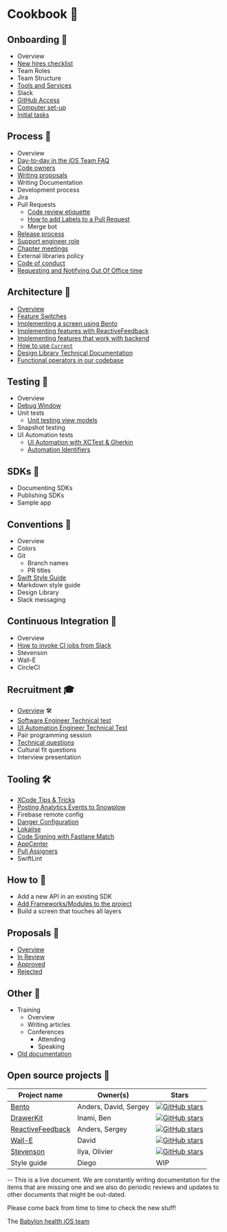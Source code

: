 # Cookbook 🥘

## Onboarding 🚢
  - Overview
  - [New hires checklist](https://github.com/babylonhealth/ios-playbook/blob/master/Cookbook/Technical-Documents/NewHiresCheckList.md)
  - Team Roles
  - Team Structure
  - [Tools and Services](https://github.com/babylonhealth/ios-playbook/blob/master/Cookbook/Technical-Documents/ToolsAndServices.md)
  - Slack
  - [GitHub Access](https://github.com/babylonhealth/ios-playbook/blob/master/Cookbook/Technical-Documents/NewHiresCheckList.md#github-access)
  - [Computer set-up](https://github.com/babylonhealth/ios-playbook/blob/master/Cookbook/Technical-Documents/NewHiresCheckList.md#install-prerequisites)
  - [Initial tasks](https://github.com/babylonhealth/ios-playbook/blob/master/Cookbook/Technical-Documents/NewHiresCheckList.md#whats-next)

## Process 🚓
  - Overview
  - [Day-to-day in the iOS Team FAQ](https://github.com/babylonhealth/ios-playbook/blob/master/Cookbook/Technical-Documents/WorkingAtBabylon.md)
  - [Code owners](https://github.com/babylonhealth/ios-playbook/blob/master/Cookbook/Proposals/CODEOWNERS.md)
  - [Writing proposals](https://github.com/babylonhealth/ios-playbook/blob/master/Cookbook/Technical-Documents/WritingAProposal.md)
  - Writing Documentation
  - Development process
  - Jira
  - Pull Requests
  	- [Code review etiquette](https://github.com/babylonhealth/ios-playbook/blob/master/Etiquette/CODE_REVIEW.md)
  	- [How to add Labels to a Pull Request](https://github.com/babylonhealth/ios-playbook/blob/master/Cookbook/Technical-Documents/LabelsInPRs.md)
  	- Merge bot
  - [Release process](https://github.com/babylonhealth/ios-playbook/blob/master/Cookbook/Technical-Documents/ReleaseProcess.md)
  - [Support engineer role](https://github.com/babylonhealth/ios-playbook/blob/master/Cookbook/Technical-Documents/SupportEngineerRole.md)
  - [Chapter meetings](https://github.com/babylonhealth/ios-playbook/blob/master/Cookbook/Technical-Documents/meetings-purpose.md)
  - External libraries policy
  - [Code of conduct](https://github.com/babylonhealth/ios-playbook/blob/master/Etiquette/README.md)
  - [Requesting and Notifying Out Of Office time](https://github.com/babylonhealth/ios-playbook/blob/master/Cookbook/Technical-Documents/OutOffOfficeRequest.md)

## Architecture 🗼
  - [Overview](https://github.com/babylonhealth/ios-playbook/blob/master/Cookbook/Technical-Documents/Architecture.md)
  - [Feature Switches](https://github.com/babylonhealth/ios-playbook/blob/master/Cookbook/Technical-Documents/FeatureSwitches.md)
  - [Implementing a screen using Bento](https://github.com/babylonhealth/ios-playbook/blob/master/Cookbook/Technical-Documents/From_0%25_to_100%25_with_Bento.md)
  - [Implementing features with ReactiveFeedback](https://ilya.puchka.me/implementing-features-with-reactivefeedback/)
  - [Implementing features that work with backend](https://github.com/babylonhealth/ios-playbook/blob/master/Cookbook/Technical-Documents/BackendFeatureHowTo.md)
  - [How to use `Current`](https://github.com/babylonhealth/ios-playbook/blob/master/Cookbook/Technical-Documents/Current-guide.md)
  - [Design Library Technical Documentation](https://github.com/babylonhealth/ios-playbook/blob/master/Cookbook/Technical-Documents/DesignLibrary.md)
  - [Functional operators in our codebase](https://github.com/babylonhealth/ios-playbook/blob/master/Cookbook/Technical-Documents/FunctionalOperators.md)

## Testing 🧪
  - Overview
  - [Debug Window](https://github.com/babylonhealth/ios-playbook/blob/master/Cookbook/Technical-Documents/TheDebugWindow.md)
  - Unit tests
     - [Unit testing view models](https://github.com/babylonhealth/ios-playbook/blob/master/Cookbook/Technical-Documents/UnitTestingViewModels.md)
  - Snapshot testing
  - UI Automation tests
     - [UI Automation with XCTest & Gherkin](https://github.com/babylonhealth/ios-playbook/blob/master/Cookbook/Technical-Documents/UIAutomation.md)  
     - [Automation Identifiers](https://github.com/babylonhealth/ios-playbook/blob/master/Cookbook/Technical-Documents/AutomationIdentifiers.md)

## SDKs 🌱
  - Documenting SDKs
  - Publishing SDKs
  - Sample app

## Conventions 🍊
  - Overview
  - Colors
  - Git
    - Branch names
    - PR titles
  - [Swift Style Guide](https://github.com/babylonhealth/ios-playbook/tree/master/Cookbook/Style-guide)
  - Markdown style guide
  - Design Library
  - Slack messaging

## Continuous Integration 🚦
  - Overview
  - [How to invoke CI jobs from Slack](https://github.com/babylonhealth/ios-playbook/blob/master/Cookbook/Technical-Documents/SlackCIIntegration.md)
  - Stevenson
  - Wall-E
  - CircleCI

## Recruitment 🎓
  - [Overview](https://github.com/babylonhealth/ios-playbook/blob/master/Interview/README.md) 🛠
  - [Software Engineer Technical test](https://github.com/babylonhealth/ios-playbook/blob/master/Interview/demo.md)
  - [UI Automation Engineer Technical Test](https://github.com/babylonhealth/ios-playbook/blob/master/Interview/AutomationExercise.md)
  - Pair programming session
  - [Technical questions](https://github.com/babylonhealth/ios-playbook/blob/master/Interview/questions.md)
  - Cultural fit questions
  - Interview presentation

## Tooling 🛠
  - [XCode Tips & Tricks](https://github.com/babylonhealth/ios-playbook/blob/master/Cookbook/Technical-Documents/XcodeTips.md)
  - [Posting Analytics Events to Snowplow](https://github.com/babylonhealth/ios-playbook/blob/master/Cookbook/Technical-Documents/SnowplowHowTo.md)
  - Firebase remote config
  - [Danger Configuration](https://github.com/babylonhealth/ios-playbook/blob/master/Cookbook/Technical-Documents/DangerRules.md)
  - [Lokalise](https://github.com/babylonhealth/ios-playbook/blob/master/Cookbook/Technical-Documents/Lokalise.md)
  - [Code Signing with Fastlane Match](https://github.com/babylonhealth/ios-playbook/blob/master/Cookbook/Technical-Documents/FastlaneMatch.md)
  - [AppCenter](https://github.com/babylonhealth/ios-playbook/blob/master/Cookbook/Technical-Documents/AppCenter.md)
  - [Pull Assigners](https://github.com/babylonhealth/ios-playbook/blob/master/Cookbook/Technical-Documents/PullAssigners.md)
  - SwiftLint

## How to 🤔
  - Add a new API in an existing SDK
  - [Add Frameworks/Modules to the project](https://github.com/babylonhealth/ios-playbook/blob/master/Cookbook/Technical-Documents/AddingFrameworks.md)
  - Build a screen that touches all layers

## Proposals 📖
  - [Overview](https://github.com/babylonhealth/ios-playbook/blob/master/Cookbook/Technical-Documents/WritingAProposal.md)
  - [In Review](https://github.com/babylonhealth/ios-playbook/pulls?q=is%3Aopen+is%3Apr+label%3A%22Proposal+%F0%9F%99%88%22+label%3A%22Ready+for+Review+%F0%9F%9A%80%22)
  - [Approved](https://github.com/babylonhealth/ios-playbook/pulls?utf8=%E2%9C%93&q=is%3Apr+is%3Aclosed+label%3A%22Proposal+%F0%9F%99%88%22+is%3Amerged+)
  - [Rejected](https://github.com/babylonhealth/ios-playbook/pulls?utf8=%E2%9C%93&q=is%3Apr+is%3Aclosed+label%3A%22Proposal+%F0%9F%99%88%22+is%3Aunmerged)

## Other 👀
  - Training
    - Overview
    - Writing articles
    - Conferences
      - Attending
      - Speaking
  - [Old documentation](https://github.com/babylonhealth/babylon-ios/wiki/Old-Documentation)

## Open source projects 🚀
| Project name                  | Owner(s)                 | Stars        |
|-------------------------------|--------------------------| ------------ |
| [Bento](https://github.com/babylonhealth/Bento)                         | Anders, David, Sergey    | [![GitHub stars](https://img.shields.io/github/stars/babylonhealth/Bento.svg?style=social&label=Star&maxAge=2592000)](https://github.com/babylonhealth/Bento/stargazers/) |
| [DrawerKit](https://github.com/babylonhealth/DrawerKit)                     | Inami, Ben               |    [![GitHub stars](https://img.shields.io/github/stars/babylonhealth/DrawerKit.svg?style=social&label=Star&maxAge=2592000)](https://github.com/babylonhealth/DrawerKit/stargazers/) |
| [ReactiveFeedback](https://github.com/babylonhealth/ReactiveFeedback)              | Anders, Sergey           |    [![GitHub stars](https://img.shields.io/github/stars/babylonhealth/ReactiveFeedback.svg?style=social&label=Star&maxAge=2592000)](https://github.com/babylonhealth/ReactiveFeedback/stargazers/) |
| [Wall-E](https://github.com/babylonhealth/Wall-E)                        | David               |    [![GitHub stars](https://img.shields.io/github/stars/babylonhealth/Wall-E.svg?style=social&label=Star&maxAge=2592000)](https://github.com/babylonhealth/Wall-E/stargazers/)    |
| [Stevenson](https://github.com/babylonhealth/Stevenson)                     | Ilya, Olivier                     |    [![GitHub stars](https://img.shields.io/github/stars/babylonhealth/Stevenson.svg?style=social&label=Star&maxAge=2592000)](https://github.com/babylonhealth/Stevenson/stargazers/) |
| Style guide                   | Diego                    |    WIP       |

--
This is a live document. We are constantly writing documentation for the items that are missing one and we also do periodic reviews and updates to other documents that might be out-dated.

Please come back from time to time to check the new stuff!

The [Babylon health iOS team](http://github.com/babylonhealth)
